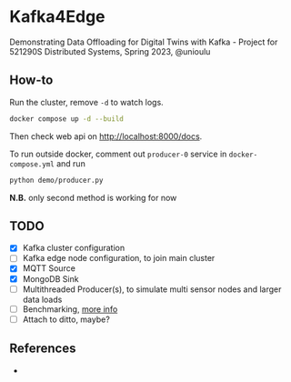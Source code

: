 # Kafka4Edge
Demonstrating Data Offloading for Digital Twins with Kafka - Project for  521290S Distributed Systems, Spring 2023, @unioulu

## How-to

Run the cluster, remove `-d` to watch logs.

```bash
docker compose up -d --build
```

Then check web api on [http://localhost:8000/docs](http://localhost:8000/docs).

To run outside docker, comment out `producer-0` service in `docker-compose.yml` and run

```bash
python demo/producer.py
```

**N.B.** only second method is working for now

## TODO
- [x] Kafka cluster configuration
- [ ] Kafka edge node configuration, to join main cluster
- [x] MQTT Source
- [x] MongoDB Sink
- [ ] Multithreaded Producer(s), to simulate multi sensor nodes and larger data loads
- [ ] Benchmarking, [more info](https://www.ericsson.com/4a492d/assets/local/reports-papers/ericsson-technology-review/docs/2021/xr-and-5g-extended-reality-at-scale-with-time-critical-communication.pdf)
- [ ] Attach to ditto, maybe?

## References
-
